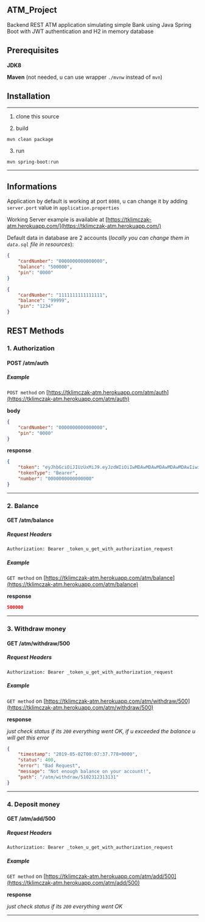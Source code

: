 ## ATM_Project

Backend REST ATM application simulating simple Bank using Java Spring Boot with JWT authentication and H2 in memory database

## Prerequisites

**JDK8**

**Maven** (not needed, u can use wrapper ```./mvnw``` instead of ```mvn```)

## Installation


---

1. clone this source

2. build
```shell
mvn clean package
```

3. run
```shell
mvn spring-boot:run
```

---
## Informations

Application by default is working at port ```8080```, u can change it by adding ```server.port``` value in ```application.properties```

Working Server example is available at [https://tklimczak-atm.herokuapp.com/](https://tklimczak-atm.herokuapp.com/)

Default data in database are 2 accounts (_locally you can change them in ```data.sql``` file in resources_):
```json
{
    "cardNumber": "0000000000000000",
    "balance": "500000",
    "pin": "0000"
}
```
```json
{
    "cardNumber": "1111111111111111",
    "balance": "99999",
    "pin": "1234"
}
```

## REST Methods

### 1. Authorization

#### POST /atm/auth

##### _Example_
```POST method``` on [https://tklimczak-atm.herokuapp.com/atm/auth](https://tklimczak-atm.herokuapp.com/atm/auth)

**body**
```json
{
    "cardNumber": "0000000000000000",
    "pin": "0000"
}
```

**response**

```json
{
    "token": "eyJhbGciOiJIUzUxMiJ9.eyJzdWIiOiIwMDAwMDAwMDAwMDAwMDAwIiwiaWF0IjoxN...",
    "tokenType": "Bearer",
    "number": "0000000000000000"
}
```
---

### 2. Balance

#### GET /atm/balance
##### _Request Headers_
  ```Authorization: Bearer _token_u_get_with_authorization_request```

##### _Example_
```GET method``` on [https://tklimczak-atm.herokuapp.com/atm/balance](https://tklimczak-atm.herokuapp.com/atm/balance)

**response**

```json
500000
```
---

### 3. Withdraw money

#### GET /atm/withdraw/500
##### _Request Headers_
  ```Authorization: Bearer _token_u_get_with_authorization_request```

##### _Example_
```GET method``` on [https://tklimczak-atm.herokuapp.com/atm/withdraw/500](https://tklimczak-atm.herokuapp.com/atm/withdraw/500)

**response**

_just check status if its ```200``` everything went OK, if u exceeded the balance u will get this error_
```json
{
    "timestamp": "2019-05-02T00:07:37.778+0000",
    "status": 400,
    "error": "Bad Request",
    "message": "Not enough balance on your account!",
    "path": "/atm/withdraw/5102312313131"
}
```
---

### 4. Deposit money

#### GET /atm/add/500
##### _Request Headers_
  ```Authorization: Bearer _token_u_get_with_authorization_request```

##### _Example_
```GET method``` on [https://tklimczak-atm.herokuapp.com/atm/add/500](https://tklimczak-atm.herokuapp.com/atm/add/500)

**response**

_just check status if its ```200``` everything went OK_

---

